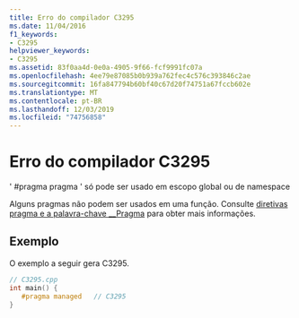 ```yaml
---
title: Erro do compilador C3295
ms.date: 11/04/2016
f1_keywords:
- C3295
helpviewer_keywords:
- C3295
ms.assetid: 83f0aa4d-0e0a-4905-9f66-fcf9991fc07a
ms.openlocfilehash: 4ee79e87085b0b939a762fec4c576c393846c2ae
ms.sourcegitcommit: 16fa847794b60bf40c67d20f74751a67fccb602e
ms.translationtype: MT
ms.contentlocale: pt-BR
ms.lasthandoff: 12/03/2019
ms.locfileid: "74756858"
---
```

# <a name="compiler-error-c3295"></a>Erro do compilador C3295

' #pragma pragma ' só pode ser usado em escopo global ou de namespace

Alguns pragmas não podem ser usados em uma função.  Consulte [diretivas pragma e a palavra-chave __Pragma](../../preprocessor/pragma-directives-and-the-pragma-keyword.md) para obter mais informações.

## <a name="example"></a>Exemplo

O exemplo a seguir gera C3295.

```cpp
// C3295.cpp
int main() {
   #pragma managed   // C3295
}
```
